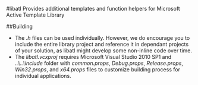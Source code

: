 #libatl
Provides additional templates and function helpers for Microsoft Active Template Library

##Building
- The _.h_ files can be used individually. However, we do encourage you to include the entire library project and reference it in dependant projects of your solution, as libatl might develop some non-inline code over time.
- The _libatl.vcxproj_ requires Microsoft Visual Studio 2010 SP1 and _..\\..\\include_ folder with _common.props_, _Debug.props_, _Release.props_, _Win32.props_, and _x64.props_ files to customize building process for individual applications.
